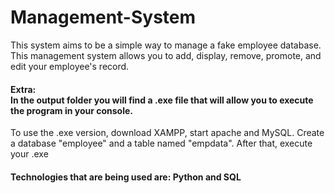 # Management-System
This system aims to be a simple way to manage a fake employee database. <br>
This management system allows you to add, display, remove, promote, and edit your employee's record. <br>
#### Extra:<br> In the output folder you will find a .exe file that will allow you to execute the program in your console. <br>
To use the .exe version, download XAMPP, start apache and MySQL. Create a database "employee" and a table named "empdata". After that, execute your .exe
#### Technologies that are being used are: Python and SQL 
